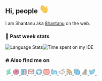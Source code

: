 ## Hi, people  <img src="https://raw.githubusercontent.com/8hantanu/8hantanu/master/assets/gifs/wave.gif" width="30px">
I am Shantanu aka [8hantanu](https://8hantanu.me/about) on the web.

<!--

Here are some ideas to get you started:

- 🔭 I’m currently working on ...
- 🌱 I’m currently learning about ...
- 👯 I’m looking to collaborate on ...
- 🤔 I’m looking for help with ...
- 💬 Ask me about ...
- 😄 Pronouns: ...
- ⚡ Fun fact: ...

-->

### 🐍 Past week stats

<img src="https://wakatime.com/share/@8hantanu/96a3a1dd-21db-457f-8773-5821b19520dd.svg" width="50%" title="Language Stats"><img src="https://wakatime.com/share/@8hantanu/f00c4644-2da6-4ea8-9b38-44a180c98d55.svg" width="50%" title="Time spent on my IDE">

### 🔥 Also find me on

<a href="https://">
<img alt="" src="https://raw.githubusercontent.com/8hantanu/8hantanu/master/assets/icons/deviantart.png" width="4%">
</a>
<a href="https://">
<img alt="" src="https://raw.githubusercontent.com/8hantanu/8hantanu/master/assets/icons/dribbble.webp" width="4%">
</a>
<a href="https://">
<img alt="" src="https://raw.githubusercontent.com/8hantanu/8hantanu/master/assets/icons/facebook.webp" width="4%">
</a>
<a href="https://">
<img alt="" src="https://raw.githubusercontent.com/8hantanu/8hantanu/master/assets/icons/gmail.webp" width="4%">
</a>
</a>
<a href="https://">
<img alt="" src="https://raw.githubusercontent.com/8hantanu/8hantanu/master/assets/icons/github.png" width="4%">
</a>
<a href="https://">
<img alt="" src="https://raw.githubusercontent.com/8hantanu/8hantanu/master/assets/icons/instagram.webp" width="4%">
</a>
<a href="https://">
<img alt="" src="https://raw.githubusercontent.com/8hantanu/8hantanu/master/assets/icons/linkedin.png" width="4%">
</a>
<a href="https://">
<img alt="" src="https://raw.githubusercontent.com/8hantanu/8hantanu/master/assets/icons/reddit.png" width="4%">
</a>
<a href="https://">
<img alt="" src="https://raw.githubusercontent.com/8hantanu/8hantanu/master/assets/icons/rss.png" width="4%">
</a>
<a href="https://">
<img alt="" src="https://raw.githubusercontent.com/8hantanu/8hantanu/master/assets/icons/skype.png" width="4%">
</a>
<a href="https://">
<img alt="" src="https://raw.githubusercontent.com/8hantanu/8hantanu/master/assets/icons/stackoverflow.png" width="4%">
</a>
<a href="https://">
<img alt="" src="https://raw.githubusercontent.com/8hantanu/8hantanu/master/assets/icons/twitter.png" width="4%">
</a>
<a href="https://">
<img alt="" src="/assets/icons/youtube.png" width="4%">
</a>

